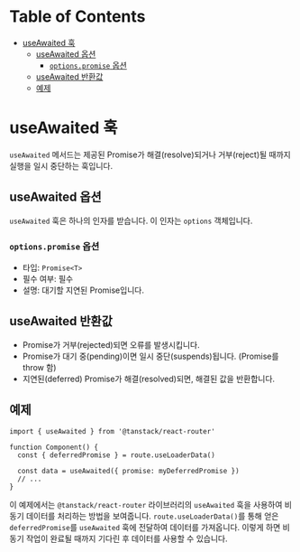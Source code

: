 # Table of Contents

- [useAwaited 훅](#useawaited-훅)
  - [useAwaited 옵션](#useawaited-옵션)
    - [`options.promise` 옵션](#optionspromise-옵션)
  - [useAwaited 반환값](#useawaited-반환값)
  - [예제](#예제)

# useAwaited 훅

`useAwaited` 메서드는 제공된 Promise가 해결(resolve)되거나 거부(reject)될 때까지 실행을 일시 중단하는 훅입니다.


## useAwaited 옵션

`useAwaited` 훅은 하나의 인자를 받습니다. 이 인자는 `options` 객체입니다.


### `options.promise` 옵션

- 타입: `Promise<T>`
- 필수 여부: 필수
- 설명: 대기할 지연된 Promise입니다.


## useAwaited 반환값

- Promise가 거부(rejected)되면 오류를 발생시킵니다.
- Promise가 대기 중(pending)이면 일시 중단(suspends)됩니다. (Promise를 throw 함)
- 지연된(deferred) Promise가 해결(resolved)되면, 해결된 값을 반환합니다.


## 예제

```tsx
import { useAwaited } from '@tanstack/react-router'

function Component() {
  const { deferredPromise } = route.useLoaderData()

  const data = useAwaited({ promise: myDeferredPromise })
  // ...
}
```

이 예제에서는 `@tanstack/react-router` 라이브러리의 `useAwaited` 훅을 사용하여 비동기 데이터를 처리하는 방법을 보여줍니다. `route.useLoaderData()`를 통해 얻은 `deferredPromise`를 `useAwaited` 훅에 전달하여 데이터를 가져옵니다. 이렇게 하면 비동기 작업이 완료될 때까지 기다린 후 데이터를 사용할 수 있습니다.



